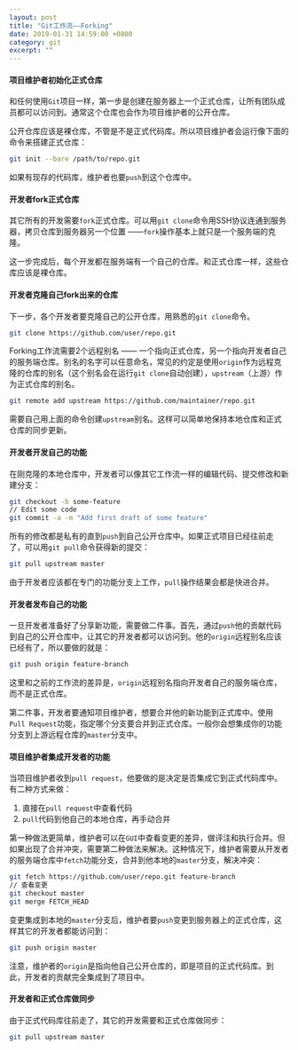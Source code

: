 ```yaml
---
layout: post
title: "Git工作流——Forking"
date: 2019-01-31 14:59:00 +0800
category: git
excerpt: ""
---
```


#### 项目维护者初始化正式仓库

和任何使用`Git`项目一样，第一步是创建在服务器上一个正式仓库，让所有团队成员都可以访问到。通常这个仓库也会作为项目维护者的公开仓库。

公开仓库应该是裸仓库，不管是不是正式代码库。所以项目维护者会运行像下面的命令来搭建正式仓库：

```bash
git init --bare /path/to/repo.git
```

如果有现存的代码库，维护者也要`push`到这个仓库中。
<!--more-->
#### 开发者fork正式仓库

其它所有的开发需要`fork`正式仓库。可以用`git clone`命令用SSH协议连通到服务器，拷贝仓库到服务器另一个位置 ——`fork`操作基本上就只是一个服务端的克隆。

这一步完成后，每个开发都在服务端有一个自己的仓库。和正式仓库一样，这些仓库应该是裸仓库。

#### 开发者克隆自己fork出来的仓库

下一步，各个开发者要克隆自己的公开仓库，用熟悉的`git clone`命令。

```bash
git clone https://github.com/user/repo.git
```

Forking工作流需要2个远程别名 —— 一个指向正式仓库，另一个指向开发者自己的服务端仓库。别名的名字可以任意命名，常见的约定是使用`origin`作为远程克隆的仓库的别名（这个别名会在运行`git clone`自动创建），`upstream`（上游）作为正式仓库的别名。

```bash
git remote add upstream https://github.com/maintainer/repo.git
```

需要自己用上面的命令创建`upstream`别名。这样可以简单地保持本地仓库和正式仓库的同步更新。

#### 开发者开发自己的功能

在刚克隆的本地仓库中，开发者可以像其它工作流一样的编辑代码、提交修改和新建分支：

```bash
git checkout -b some-feature
// Edit some code
git commit -a -m "Add first draft of some feature"
```

所有的修改都是私有的直到`push`到自己公开仓库中。如果正式项目已经往前走了，可以用`git pull`命令获得新的提交：

```bash
git pull upstream master
```

由于开发者应该都在专门的功能分支上工作，`pull`操作结果会都是快进合并。

#### 开发者发布自己的功能

一旦开发者准备好了分享新功能，需要做二件事。首先，通过`push`他的贡献代码到自己的公开仓库中，让其它的开发者都可以访问到。他的`origin`远程别名应该已经有了，所以要做的就是：

```bash
git push origin feature-branch
```

这里和之前的工作流的差异是，`origin`远程别名指向开发者自己的服务端仓库，而不是正式仓库。

第二件事，开发者要通知项目维护者，想要合并他的新功能到正式库中。使用`Pull Request`功能，指定哪个分支要合并到正式仓库。一般你会想集成你的功能分支到上游远程仓库的`master`分支中。

#### 项目维护者集成开发者的功能

当项目维护者收到`pull request`，他要做的是决定是否集成它到正式代码库中。有二种方式来做：

1. 直接在`pull request`中查看代码
2. `pull`代码到他自己的本地仓库，再手动合并

第一种做法更简单，维护者可以在`GUI`中查看变更的差异，做评注和执行合并。但如果出现了合并冲突，需要第二种做法来解决。这种情况下，维护者需要从开发者的服务端仓库中`fetch`功能分支，合并到他本地的`master`分支，解决冲突：

```bash
git fetch https://github.com/user/repo.git feature-branch
// 查看变更
git checkout master
git merge FETCH_HEAD
```

变更集成到本地的`master`分支后，维护者要`push`变更到服务器上的正式仓库，这样其它的开发者都能访问到：

```bash
git push origin master
```

注意，维护者的`origin`是指向他自己公开仓库的，即是项目的正式代码库。到此，开发者的贡献完全集成到了项目中。

#### 开发者和正式仓库做同步

由于正式代码库往前走了，其它的开发需要和正式仓库做同步：

```bash
git pull upstream master
```


